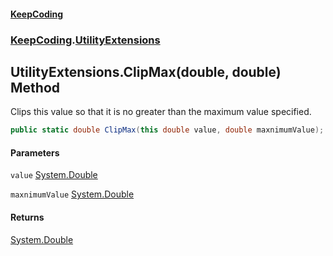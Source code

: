 #### [KeepCoding](index.md 'index')
### [KeepCoding](KeepCoding.md 'KeepCoding').[UtilityExtensions](UtilityExtensions.md 'KeepCoding.UtilityExtensions')
## UtilityExtensions.ClipMax(double, double) Method
Clips this value so that it is no greater than the maximum value specified.
```csharp
public static double ClipMax(this double value, double maxnimumValue);
```
#### Parameters
<a name='KeepCoding.UtilityExtensions.ClipMax(double.double).value'></a>
`value` [System.Double](https://docs.microsoft.com/en-us/dotnet/api/System.Double 'System.Double')  
  
<a name='KeepCoding.UtilityExtensions.ClipMax(double.double).maxnimumValue'></a>
`maxnimumValue` [System.Double](https://docs.microsoft.com/en-us/dotnet/api/System.Double 'System.Double')  
  
#### Returns
[System.Double](https://docs.microsoft.com/en-us/dotnet/api/System.Double 'System.Double')  
